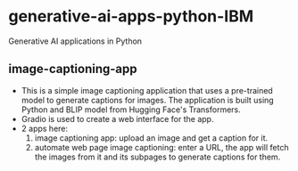 # generative-ai-apps-python-IBM
Generative AI applications in Python

## image-captioning-app
- This is a simple image captioning application that uses a pre-trained model to generate captions for images. The application is built using Python and BLIP model from Hugging Face's Transformers.
- Gradio is used to create a web interface for the app.
- 2 apps here:
  1. image captioning app: upload an image and get a caption for it.
  2. automate web page image captioning: enter a URL, the app will fetch the images from it and its subpages to generate captions for them.